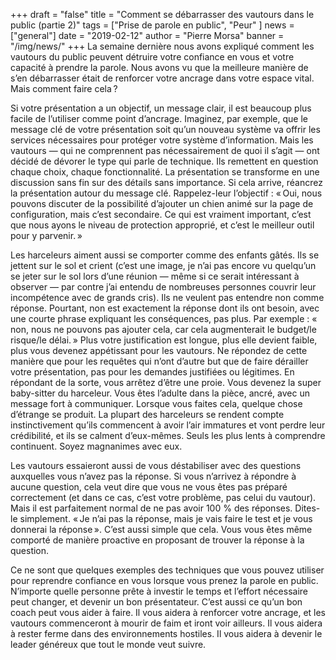 +++
draft = "false"
title = "Comment se débarrasser des vautours dans le public (partie 2)"
tags = ["Prise de parole en public", "Peur" ]
news = ["general"]
date = "2019-02-12"
author = "Pierre Morsa"
banner = "/img/news/"
+++
La semaine dernière nous avons expliqué comment les vautours du public peuvent détruire votre confiance en vous et votre capacité à prendre la parole. Nous avons vu que la meilleure manière de s’en débarrasser était de renforcer votre ancrage dans votre espace vital. Mais comment faire cela ?

Si votre présentation a un objectif, un message clair, il est beaucoup plus facile de l’utiliser comme point d’ancrage. Imaginez, par exemple, que le message clé de votre présentation soit qu’un nouveau système va offrir les services nécessaires pour protéger votre système d’information. Mais les vautours — qui ne comprennent pas nécessairement de quoi il s’agit — ont décidé de dévorer le type qui parle de technique. Ils remettent en question chaque choix, chaque fonctionnalité. La présentation se transforme en une discussion sans fin sur des détails sans importance. Si cela arrive, réancrez la présentation autour du message clé. Rappelez-leur l’objectif : « Oui, nous pouvons discuter de la possibilité d’ajouter un chien animé sur la page de configuration, mais c’est secondaire. Ce qui est vraiment important, c’est que nous ayons le niveau de protection approprié, et c’est le meilleur outil pour y parvenir. »

Les harceleurs aiment aussi se comporter comme des enfants gâtés. Ils se jettent sur le sol et crient (c’est une image, je n’ai pas encore vu quelqu’un se jeter sur le sol lors d’une réunion — même si ce serait intéressant à observer — par contre j’ai entendu de nombreuses personnes couvrir leur incompétence avec de grands cris). Ils ne veulent pas entendre non comme réponse. Pourtant, non est exactement la réponse dont ils ont besoin, avec une courte phrase expliquant les conséquences, pas plus. Par exemple : « non, nous ne pouvons pas ajouter cela, car cela augmenterait le budget/le risque/le délai. » Plus votre justification est longue, plus elle devient faible, plus vous devenez appétissant pour les vautours. Ne répondez de cette manière que pour les requêtes qui n’ont d’autre but que de faire dérailler votre présentation, pas pour les demandes justifiées ou légitimes. En répondant de la sorte, vous arrêtez d’être une proie. Vous devenez la super baby-sitter du harceleur. Vous êtes l’adulte dans la pièce, ancré, avec un message fort à communiquer. Lorsque vous faites cela, quelque chose d’étrange se produit. La plupart des harceleurs se rendent compte instinctivement qu’ils commencent à avoir l’air immatures et vont perdre leur crédibilité, et ils se calment d’eux-mêmes. Seuls les plus lents à comprendre continuent. Soyez magnanimes avec eux.

Les vautours essaieront aussi de vous déstabiliser avec des questions auxquelles vous n’avez pas la réponse. Si vous n’arrivez à répondre à aucune question, cela veut dire que vous ne vous êtes pas préparé correctement (et dans ce cas, c’est votre problème, pas celui du vautour). Mais il est parfaitement normal de ne pas avoir 100 % des réponses. Dites-le simplement. « Je n’ai pas la réponse, mais je vais faire le test et je vous donnerai la réponse ». C’est aussi simple que cela. Vous vous êtes même comporté de manière proactive en proposant de trouver la réponse à la question.

Ce ne sont que quelques exemples des techniques que vous pouvez utiliser pour reprendre confiance en vous lorsque vous prenez la parole en public. N’importe quelle personne prête à investir le temps et l’effort nécessaire peut changer, et devenir un bon présentateur. C’est aussi ce qu’un bon coach peut vous aider à faire. Il vous aidera à renforcer votre ancrage, et les vautours commenceront à mourir de faim et iront voir ailleurs. Il vous aidera à rester ferme dans des environnements hostiles. Il vous aidera à devenir le leader généreux que tout le monde veut suivre.

